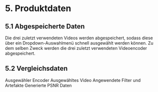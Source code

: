 # 5. Produktdaten
## 5.1 Abgespeicherte Daten
Die drei zuletzt verwendeten Videos werden abgespeichert, sodass diese über ein Dropdown-Auswahlmenü schnell ausgewählt werden können. Zu dem selben Zweck werden die drei zuletzt verwendeten Videoencoder abgespeichert.

## 5.2 Vergleichsdaten
Ausgewähler Encoder
Ausgewähltes Video
Angewendete Filter und Artefakte
Generierte PSNR Daten
